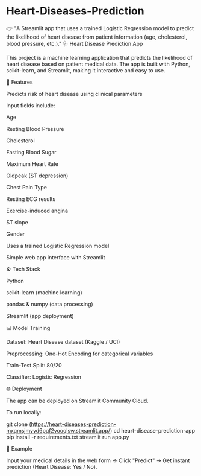 # Heart-Diseases-Prediction
👉 "A Streamlit app that uses a trained Logistic Regression model to predict the likelihood of heart disease from patient information (age, cholesterol, blood pressure, etc.)."
🩺 Heart Disease Prediction App

This project is a machine learning application that predicts the likelihood of heart disease based on patient medical data. The app is built with Python, scikit-learn, and Streamlit, making it interactive and easy to use.

🚀 Features

Predicts risk of heart disease using clinical parameters

Input fields include:

Age

Resting Blood Pressure

Cholesterol

Fasting Blood Sugar

Maximum Heart Rate

Oldpeak (ST depression)

Chest Pain Type

Resting ECG results

Exercise-induced angina

ST slope

Gender

Uses a trained Logistic Regression model

Simple web app interface with Streamlit

⚙️ Tech Stack

Python

scikit-learn (machine learning)

pandas & numpy (data processing)

Streamlit (app deployment)

📊 Model Training

Dataset: Heart Disease dataset (Kaggle / UCI)

Preprocessing: One-Hot Encoding for categorical variables

Train-Test Split: 80/20

Classifier: Logistic Regression

🌐 Deployment

The app can be deployed on Streamlit Community Cloud.

To run locally:

git clone (https://heart-diseases-prediction-mxqmsjmvvd6pqf2vooqlsw.streamlit.app/)
cd heart-disease-prediction-app
pip install -r requirements.txt
streamlit run app.py

📌 Example

Input your medical details in the web form → Click "Predict" → Get instant prediction (Heart Disease: Yes / No).
